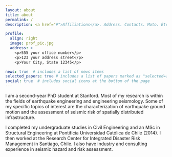 ```yaml
---
layout: about
title: about
permalink: /
description: <a href="#">Affiliations</a>. Address. Contacts. Moto. Etc.

profile:
  align: right
  image: prof_pic.jpg
  address: >
    <p>555 your office number</p>
    <p>123 your address street</p>
    <p>Your City, State 12345</p>

news: true  # includes a list of news items
selected_papers: true # includes a list of papers marked as "selected={true}"
social: true  # includes social icons at the bottom of the page
---
```


I am a second-year PhD student at Stanford. Most of my research is within the fields of earthquake engineering and engineering seismology. Some of my specific topics of interest are the characterization of earthquake ground motion and the assessment of seismic risk of spatially distributed infrastructure.

I completed my undergraduate studies in Civil Engineering and an MSc in Structural Engineering at Pontificia Universidad Católica de Chile (2014). I then worked at the Research Center for Integrated Disaster Risk Management in Santiago, Chile. I also have industry and consulting experience in seismic hazard and risk assessment.
